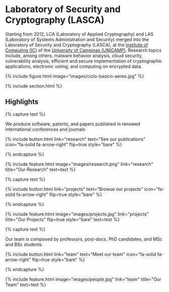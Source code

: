 ---
---

# Laboratory of Security and Cryptography (LASCA)

Starting from 2012, LCA (Laboratory of Applied Cryptography) and LAS (Laboratory of Systems Administration and Security) merged into the 
Laboratory of Security and Cryptography (LASCA), at the [Institute of Computing (IC)](https://ic.unicamp.br/) of the 
[University of Campinas (UNICAMP)](https://www.unicamp.br/). 
Research topics include, among others, malware behavior analysis, cloud security, vulnerability analysis, 
efficient and secure implementation of cryptographic applications, electronic voting, and computing on encrypted data.

{% include figure.html image="images/ciclo-basico-aereo.jpg" %}

{% include section.html %}

## Highlights

{% capture text %}

We produce software, patents, and papers published in renowed international conferences and journals

{%
  include button.html
  link="research"
  text="See our publications"
  icon="fa-solid fa-arrow-right"
  flip=true
  style="bare"
%}

{% endcapture %}

{%
  include feature.html
  image="images/research.png"
  link="research"
  title="Our Research"
  text=text
%}

{% capture text %}


{%
  include button.html
  link="projects"
  text="Browse our projects"
  icon="fa-solid fa-arrow-right"
  flip=true
  style="bare"
%}

{% endcapture %}

{%
  include feature.html
  image="images/projects.jpg"
  link="projects"
  title="Our Projects"
  flip=true
  style="bare"
  text=text
%}

{% capture text %}

Our team is composed by professors, post-docs, PhD candidates, and MSc and BSc students

{%
  include button.html
  link="team"
  text="Meet our team"
  icon="fa-solid fa-arrow-right"
  flip=true
  style="bare"
%}

{% endcapture %}

{%
  include feature.html
  image="images/people.jpg"
  link="team"
  title="Our Team"
  text=text
%}
